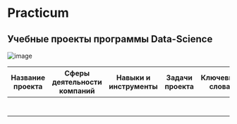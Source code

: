 # Practicum
## Учебные проекты программы Data-Science

![image](https://user-images.githubusercontent.com/111744291/233439683-9e00753f-67c9-4050-8840-dc4396095396.png)

|  Название проекта|  Сферы деятельности компаний | Навыки и инструменты |  Задачи проекта | Ключевые слова  |
|:-:|:-:|:-:|:-:|:-:|
|   |   |   |   |   |
|   |   |   |   |   |
|   |   |   |   |   |
|   |   |   |   |   |
|   |   |   |   |   |
|   |   |   |   |   |
|   |   |   |   |   |
